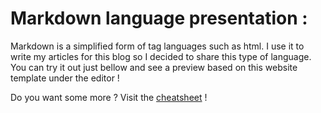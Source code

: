 # Markdown language presentation :

Markdown is a simplified form of tag languages such as html. I use it to write my articles for this blog so I decided to share this type of language. You can try it out just bellow and see a preview based on this website template under the editor !

Do you want some more ? Visit the [cheatsheet](https://github.com/adam-p/markdown-here/wiki/Markdown-Cheatsheet) !
